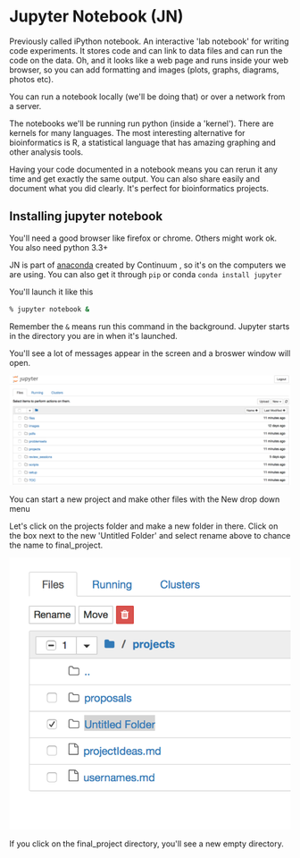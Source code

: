 # Jupyter Notebook (JN)

Previously called iPython notebook. An interactive 'lab notebook' for writing code experiments. It stores code and can link to data files and can run the code on the data. Oh, and it looks like a web page and runs inside your web browser, so you can add formatting and images (plots, graphs, diagrams, photos etc).  

You can run a notebook locally (we'll be doing that) or over a network from a server.

The notebooks we'll be running run python (inside a 'kernel'). There are kernels for many languages. The most interesting alternative for bioinformatics is R, a statistical language that has amazing graphing and other analysis tools.

Having your code documented in a notebook means you can rerun it any time and get exactly the same output.  You can also share easily and document what you did clearly. It's perfect for bioinformatics projects.

## Installing jupyter notebook

You'll need a good browser like firefox or chrome. Others might work ok. You also need python 3.3+

JN is part of [anaconda](https://store.continuum.io/cshop/anaconda/) created by Continuum , so it's on the computers we are using. You can also get it through `pip`  or conda `conda install jupyter`

You'll launch it like this

```bash
% jupyter notebook &
```

Remember the `&` means run this command in the background. Jupyter starts in the directory you are in when it's launched.

You'll see a lot of messages appear in the screen and a broswer window will open. 



![start screen](images/jupyter.start.png)



You can start a new project and make other files with the New drop down menu

Let's click on the projects folder and make a new folder in there. Click on the box next to the new 'Untitled Folder' and select rename above to chance the name to final_project. 

![rename](images/rename.tiff)

If you click on the final_project directory, you'll see a new empty directory.



